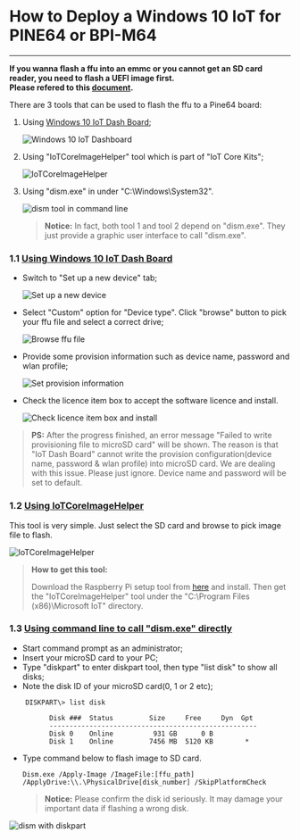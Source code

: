 # How to Deploy a Windows 10 IoT for PINE64 or BPI-M64

---

**If you wanna flash a ffu into an emmc or you cannot get an SD card reader, you need to flash a UEFI image first.  
Please refered to this [document](https://github.com/Leeway213/Win10-IoT-for-A64-Release-Notes/blob/master/doc/How%20to%20flash%20UEFI%20image.md).**

There are 3 tools that can be used to flash the ffu to a Pine64 board:

1.  Using [Windows 10 IoT Dash Board](https://iottools.blob.core.windows.net/iotdashboardpreview/setup.exe);

    ![Windows 10 IoT Dashboard](https://github.com/Leeway213/Win10-IoT-for-A64-Release-Notes/blob/master/Pic/IoTDashboardMainPage.png?raw=true)

2.  Using "IoTCoreImageHelper" tool which is part of "IoT Core Kits";

    ![IoTCoreImageHelper](https://github.com/Leeway213/Win10-IoT-for-A64-Release-Notes/blob/master/Pic/IoTImageHelper.png?raw=true)

3.  Using "dism.exe" in under "C:\Windows\System32".

    ![dism tool in command line](https://github.com/Leeway213/Win10-IoT-for-A64-Release-Notes/blob/master/Pic/dism.png?raw=true)    

    > **Notice:** In fact, both tool 1 and tool 2 depend on "dism.exe". They just provide a graphic user interface to call "dism.exe".

### 1.1 [Using Windows 10 IoT Dash Board](#1.1)

* Switch to "Set up a new device" tab;

    ![Set up a new device](https://github.com/Leeway213/Win10-IoT-for-A64-Release-Notes/blob/master/Pic/Set_up_an_new_device.png?raw=true)

* Select "Custom" option for "Device type". Click "browse" button to pick your ffu file and select a correct drive;

    ![Browse ffu file](https://github.com/Leeway213/Win10-IoT-for-A64-Release-Notes/blob/master/Pic/Browse_ffu.png?raw=true)

* Provide some provision information such as device name, password and wlan profile;

    ![Set provision information](https://github.com/Leeway213/Win10-IoT-for-A64-Release-Notes/blob/master/Pic/Set_password%26WLAN_provision.png?raw=true)

* Check the licence item box to accept the software licence and install.

    ![Check licence item box and install](https://github.com/Leeway213/Win10-IoT-for-A64-Release-Notes/blob/master/Pic/Flash_processing.png?raw=true)

> **PS:** After the progress finished, an error message "Failed to write provisioning file to microSD card" will be shown. The reason is that "IoT Dash Board" cannot write the provision configuration(device name, password & wlan profile) into microSD card. We are dealing with this issue. Please just ignore. Device name and password will be set to default.

### 1.2 [Using IoTCoreImageHelper](#1.2)

This tool is very simple. Just select the SD card and browse to pick image file to flash.

![IoTCoreImageHelper](https://github.com/Leeway213/Win10-IoT-for-A64-Release-Notes/blob/master/Pic/IoTImageHelper.png?raw=true)

> **How to get this tool:** 
>
> Download the Raspberry Pi setup tool from [here](http://go.microsoft.com/fwlink/?LinkId=691711) and install. Then get the "IoTCoreImageHelper" tool under the "C:\Program Files (x86)\Microsoft IoT\" directory.

### 1.3 [Using command line to call "dism.exe" directly](#1.3)

*   Start command prompt as an administrator;
*   Insert your microSD card to your PC;
*   Type "diskpart" to enter diskpart tool, then type "list disk" to show all disks;
*   Note the disk ID of your microSD card(0, 1 or 2 etc);

```shell
    DISKPART\> list disk

          Disk ###  Status         Size     Free     Dyn  Gpt
          ----------------------------------------------------
          Disk 0    Online          931 GB      0 B
          Disk 1    Online         7456 MB  5120 KB        *
```

* Type command below to flash image to SD card.

    `Dism.exe /Apply-Image /ImageFile:[ffu_path] /ApplyDrive:\\.\PhysicalDrive[disk_number] /SkipPlatformCheck`

    > **Notice:** Please confirm the disk id seriously. It may damage your important data if flashing a wrong disk.


![dism with diskpart](https://github.com/Leeway213/Win10-IoT-for-A64-Release-Notes/blob/master/Pic/dism_with_diskpart.png?raw=true)
